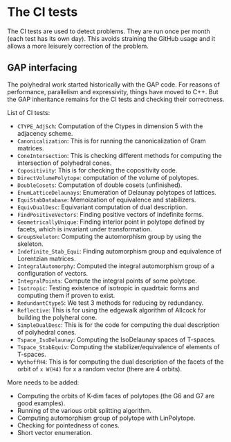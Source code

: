 The CI tests
============

The CI tests are used to detect problems. They are run once per month
(each test has its own day). This avoids straining the GitHub usage
and it allows a more leisurely correction of the problem.

GAP interfacing
---------------

The polyhedral work started historically with the GAP code.
For reasons of performance, parallelism and expressivity,
things have moved to C++. But the GAP inheritance remains
for the CI tests and checking their correctness.

List of CI tests:
* `CTYPE_AdjSch`: Computation of the Ctypes in dimension 5 with the adjacency scheme.
* `Canonicalization`: This is for running the canonicalization of Gram
matrices.
* `ConeIntersection`: This is checking different methods for computing the
intersection of polyhedral cones.
* `Copositivity`: This is for checking the copositivity code.
* `DirectVolumePolytope`: computation of the volume of polytopes.
* `DoubleCosets`: Computation of double cosets (unfinished).
* `EnumLatticeDelaunays`: Enumeration of Delaunay polytopes of lattices.
* `EquiStabDatabase`: Memoization of equivalence and stabilizers.
* `EquivDualDesc`: Equivariant computation of dual description.
* `FindPositiveVectors`: Finding positive vectors of indefinite forms.
* `GeometricallyUnique`: Finding interior point in polytope defined by facets,
which is invariant under transformation.
* `GroupSkeleton`: Computing the automorphism group by using the skeleton.
* `Indefinite_Stab_Equi`: Finding automorphism group and equivalence of Lorentzian
matrices.
* `IntegralAutomorphy`: Computed the integral automorphism group of a
configuration of vectors.
* `IntegralPoints`: Compute the integral points of some polytope.
* `Isotropic`: Testing existence of isotropic in quadrtaic forms and computing them
if proven to exist.
* `RedundantCtype5`: We test 3 methods for reducing by redundancy.
* `Reflective`: This is for using the edgewalk algorithm of Allcock for
building the polyheral cone.
* `SimpleDualDesc`: This is for the code for computing the dual description
of polyhedral cones.
* `Tspace_IsoDelaunay`: Computing the IsoDelaunay spaces of T-spaces.
* `Tspace_StabEquiv`: Computing the stabilizer/equivalence of elements of T-spaces.
* `WythoffH4`: This is for computing the dual description of the facets of
the orbit of `x W(H4)` for x a random vector (there are 4 orbits).

More needs to be added:
* Computing the orbits of K-dim faces of polytopes (the G6 and G7 are good examples).
* Running of the various orbit splitting algorithm.
* Computing automorphism group of polytope with LinPolytope.
* Checking for pointedness of cones.
* Short vector enumeration.
